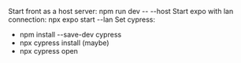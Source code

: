 Start front as a host server: npm run dev -- --host
Start expo with lan connection: npx expo start --lan
Set cypress:
- npm install --save-dev cypress
- npx cypress install (maybe)
- npx cypress open